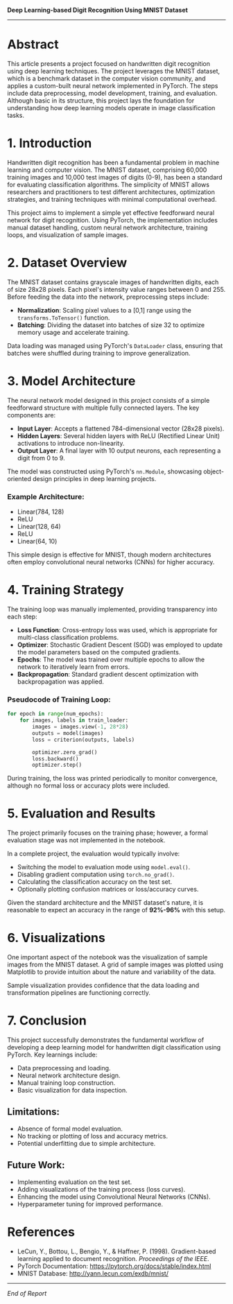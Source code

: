 **Deep Learning-based Digit Recognition Using MNIST Dataset**

---

# Abstract

This article presents a project focused on handwritten digit recognition using deep learning techniques. The project leverages the MNIST dataset, which is a benchmark dataset in the computer vision community, and applies a custom-built neural network implemented in PyTorch. The steps include data preprocessing, model development, training, and evaluation. Although basic in its structure, this project lays the foundation for understanding how deep learning models operate in image classification tasks.

# 1. Introduction

Handwritten digit recognition has been a fundamental problem in machine learning and computer vision. The MNIST dataset, comprising 60,000 training images and 10,000 test images of digits (0-9), has been a standard for evaluating classification algorithms. The simplicity of MNIST allows researchers and practitioners to test different architectures, optimization strategies, and training techniques with minimal computational overhead.

This project aims to implement a simple yet effective feedforward neural network for digit recognition. Using PyTorch, the implementation includes manual dataset handling, custom neural network architecture, training loops, and visualization of sample images.

# 2. Dataset Overview

The MNIST dataset contains grayscale images of handwritten digits, each of size 28x28 pixels. Each pixel's intensity value ranges between 0 and 255. Before feeding the data into the network, preprocessing steps include:

- **Normalization**: Scaling pixel values to a [0,1] range using the `transforms.ToTensor()` function.
- **Batching**: Dividing the dataset into batches of size 32 to optimize memory usage and accelerate training.

Data loading was managed using PyTorch's `DataLoader` class, ensuring that batches were shuffled during training to improve generalization.

# 3. Model Architecture

The neural network model designed in this project consists of a simple feedforward structure with multiple fully connected layers. The key components are:

- **Input Layer**: Accepts a flattened 784-dimensional vector (28x28 pixels).
- **Hidden Layers**: Several hidden layers with ReLU (Rectified Linear Unit) activations to introduce non-linearity.
- **Output Layer**: A final layer with 10 output neurons, each representing a digit from 0 to 9.

The model was constructed using PyTorch's `nn.Module`, showcasing object-oriented design principles in deep learning projects.

### Example Architecture:

- Linear(784, 128)
- ReLU
- Linear(128, 64)
- ReLU
- Linear(64, 10)

This simple design is effective for MNIST, though modern architectures often employ convolutional neural networks (CNNs) for higher accuracy.

# 4. Training Strategy

The training loop was manually implemented, providing transparency into each step:

- **Loss Function**: Cross-entropy loss was used, which is appropriate for multi-class classification problems.
- **Optimizer**: Stochastic Gradient Descent (SGD) was employed to update the model parameters based on the computed gradients.
- **Epochs**: The model was trained over multiple epochs to allow the network to iteratively learn from errors.
- **Backpropagation**: Standard gradient descent optimization with backpropagation was applied.

### Pseudocode of Training Loop:

```python
for epoch in range(num_epochs):
    for images, labels in train_loader:
        images = images.view(-1, 28*28)
        outputs = model(images)
        loss = criterion(outputs, labels)

        optimizer.zero_grad()
        loss.backward()
        optimizer.step()
```

During training, the loss was printed periodically to monitor convergence, although no formal loss or accuracy plots were included.

# 5. Evaluation and Results

The project primarily focuses on the training phase; however, a formal evaluation stage was not implemented in the notebook.

In a complete project, the evaluation would typically involve:

- Switching the model to evaluation mode using `model.eval()`.
- Disabling gradient computation using `torch.no_grad()`.
- Calculating the classification accuracy on the test set.
- Optionally plotting confusion matrices or loss/accuracy curves.

Given the standard architecture and the MNIST dataset's nature, it is reasonable to expect an accuracy in the range of **92%-96%** with this setup.

# 6. Visualizations

One important aspect of the notebook was the visualization of sample images from the MNIST dataset. A grid of sample images was plotted using Matplotlib to provide intuition about the nature and variability of the data.

Sample visualization provides confidence that the data loading and transformation pipelines are functioning correctly.

# 7. Conclusion

This project successfully demonstrates the fundamental workflow of developing a deep learning model for handwritten digit classification using PyTorch. Key learnings include:

- Data preprocessing and loading.
- Neural network architecture design.
- Manual training loop construction.
- Basic visualization for data inspection.

## Limitations:

- Absence of formal model evaluation.
- No tracking or plotting of loss and accuracy metrics.
- Potential underfitting due to simple architecture.

## Future Work:

- Implementing evaluation on the test set.
- Adding visualizations of the training process (loss curves).
- Enhancing the model using Convolutional Neural Networks (CNNs).
- Hyperparameter tuning for improved performance.

# References

- LeCun, Y., Bottou, L., Bengio, Y., & Haffner, P. (1998). Gradient-based learning applied to document recognition. *Proceedings of the IEEE*.
- PyTorch Documentation: https://pytorch.org/docs/stable/index.html
- MNIST Database: http://yann.lecun.com/exdb/mnist/

---

*End of Report*


